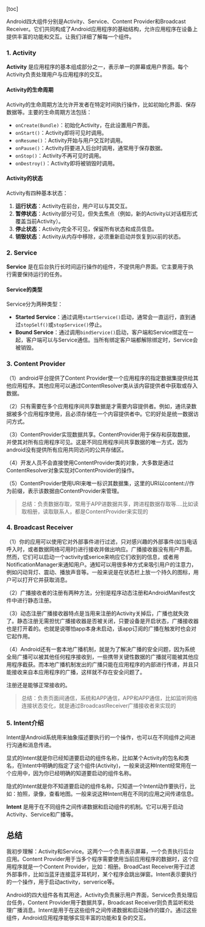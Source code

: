 [toc]

Android四大组件分别是Activity、Service、Content Provider和Broadcast Receiver。它们共同构成了Android应用程序的基础结构，允许应用程序在设备上提供丰富的功能和交互。让我们详细了解每一个组件。

### 1. Activity

**Activity** 是应用程序的基本组成部分之一，表示单一的屏幕或用户界面。每个Activity负责处理用户与应用程序的交互。

#### Activity的生命周期

Activity的生命周期方法允许开发者在特定时间执行操作，比如初始化界面、保存数据等。主要的生命周期方法包括：

- `onCreate(Bundle)`：初始化Activity，在此设置用户界面。
- `onStart()`：Activity即将可见时调用。
- `onResume()`：Activity开始与用户交互时调用。
- `onPause()`：Activity将要进入后台时调用，通常用于保存数据。
- `onStop()`：Activity不再可见时调用。
- `onDestroy()`：Activity即将被销毁时调用。

#### Activity的状态

Activity有四种基本状态：

1. **运行状态**：Activity在前台，用户可以与其交互。
2. **暂停状态**：Activity部分可见，但失去焦点（例如，新的Activity以对话框形式覆盖当前Activity）。
3. **停止状态**：Activity完全不可见，保留所有状态和成员信息。
4. **销毁状态**：Activity从内存中移除，必须重新启动并恢复到以前的状态。

### 2. Service

**Service** 是在后台执行长时间运行操作的组件，不提供用户界面。它主要用于执行需要保持运行的任务。

#### Service的类型

Service分为两种类型：

- **Started Service**：通过调用`startService()`启动，通常会一直运行，直到通过`stopSelf()`或`stopService()`停止。
- **Bound Service**：通过调用`bindService()`启动，客户端和Service绑定在一起，客户端可以与Service通信。当所有绑定客户端都解除绑定时，Service会被销毁。

### 3. Content Provider

（1）android平台提供了Content Provider使一个应用程序的指定数据集提供给其他应用程序。其他应用可以通过ContentResolver类从该内容提供者中获取或存入数据。

（2）只有需要在多个应用程序间共享数据是才需要内容提供者。例如，通讯录数据被多个应用程序使用，且必须存储在一个内容提供者中。它的好处是统一数据访问方式。

（3）ContentProvider实现数据共享。ContentProvider用于保存和获取数据，并使其对所有应用程序可见。这是不同应用程序间共享数据的唯一方式，因为android没有提供所有应用共同访问的公共存储区。

（4）开发人员不会直接使用ContentProvider类的对象，大多数是通过ContentResolver对象实现对ContentProvider的操作。

（5）ContentProvider使用URI来唯一标识其数据集，这里的URI以content://作为前缀，表示该数据由ContentProvider来管理。

> 总结：负责数据存取，常用于APP进数据共享，跨进程数据存取等....比如读取相册，读取联系人，都是ContentProvider来实现的

### 4. Broadcast Receiver

（1）你的应用可以使用它对外部事件进行过滤，只对感兴趣的外部事件(如当电话呼入时，或者数据网络可用时)进行接收并做出响应。广播接收器没有用户界面。然而，它们可以启动一个activity或serice来响应它们收到的信息，或者用NotificationManager来通知用户。通知可以用很多种方式来吸引用户的注意力，例如闪动背灯、震动、播放声音等。一般来说是在状态栏上放一个持久的图标，用户可以打开它并获取消息。

（2）广播接收者的注册有两种方法，分别是程序动态注册和AndroidManifest文件中进行静态注册。

（3）动态注册广播接收器特点是当用来注册的Activity关掉后，广播也就失效了。静态注册无需担忧广播接收器是否被关闭，只要设备是开启状态，广播接收器也是打开着的。也就是说哪怕app本身未启动，该app订阅的广播在触发时也会对它起作用。

（4）Android还有一套本地广播机制，就是为了解决广播的安全问题，因为系统全局广播可以被其他任何程序接收到，一些携带关键性数据的广播就可能被其他应用程序截获。而本地广播机制发出的广播只能在应用程序的内部进行传递，并且只能接收来自本应用程序的广播，这样就不存在安全问题了。

注册还是能够正常接收的。

> 总结：负责页面间通信，系统和APP通信，APP和APP通信，比如监听网络连接状态变化，就是通过BroadcastReceiver广播接收者来实现的

### 5. Intent介绍

Intent是Android系统用来抽象描述要执行的一个操作，也可以在不同组件之间进行沟通和消息传递。 

显式的Intent就是你已经知道要启动的组件名称，比如某个Activity的包名和类名，在Intent中明确的指定了这个组件(Activity)，一般来说这种Intent经常用在一个应用中，因为你已经明确的知道要启动的组件名称。

 隐式的Intent就是你不知道要启动的组件名称，只知道一个Intent动作要执行，比如：拍照，录像，查看地图。一般来说这种Intent用在不同的应用之间传递信息。



**Intent** 是用于在不同组件之间传递数据和启动组件的机制。它可以用于启动Activity、Service和广播等。

## 总结

我初步理解：Activity和Service。这两个一个负责表示屏幕，一个负责执行后台应用。Content Provider用于当多个程序需要使用当前应用程序的数据时，这个应用程序就是一个Content Provider，比如：相册。BroadCast Receiver用于过滤外部事件，比如当蓝牙连接蓝牙耳机时，某个程序会跳出弹窗。Intent表示要执行的一个操作，用于启动activity，serverice等。



Android的四大组件各有其用途，Activity负责展示用户界面，Service负责处理后台任务，Content Provider用于数据共享，Broadcast Receiver则负责监听和处理广播消息。Intent是用于在这些组件之间传递数据和启动操作的媒介。通过这些组件，Android应用程序能够实现丰富的功能和复杂的交互。